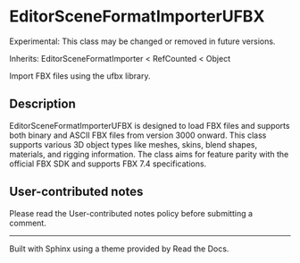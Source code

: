 # EditorSceneFormatImporterUFBX

Experimental: This class may be changed or removed in future versions.

Inherits: EditorSceneFormatImporter < RefCounted < Object

Import FBX files using the ufbx library.

## Description

EditorSceneFormatImporterUFBX is designed to load FBX files and supports both
binary and ASCII FBX files from version 3000 onward. This class supports
various 3D object types like meshes, skins, blend shapes, materials, and
rigging information. The class aims for feature parity with the official FBX
SDK and supports FBX 7.4 specifications.

## User-contributed notes

Please read the User-contributed notes policy before submitting a comment.

* * *

Built with Sphinx using a theme provided by Read the Docs.

